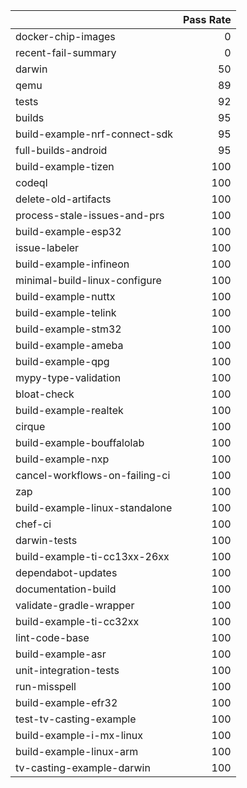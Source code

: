|                                |   Pass Rate |
|:-------------------------------|------------:|
| docker-chip-images             |           0 |
| recent-fail-summary            |           0 |
| darwin                         |          50 |
| qemu                           |          89 |
| tests                          |          92 |
| builds                         |          95 |
| build-example-nrf-connect-sdk  |          95 |
| full-builds-android            |          95 |
| build-example-tizen            |         100 |
| codeql                         |         100 |
| delete-old-artifacts           |         100 |
| process-stale-issues-and-prs   |         100 |
| build-example-esp32            |         100 |
| issue-labeler                  |         100 |
| build-example-infineon         |         100 |
| minimal-build-linux-configure  |         100 |
| build-example-nuttx            |         100 |
| build-example-telink           |         100 |
| build-example-stm32            |         100 |
| build-example-ameba            |         100 |
| build-example-qpg              |         100 |
| mypy-type-validation           |         100 |
| bloat-check                    |         100 |
| build-example-realtek          |         100 |
| cirque                         |         100 |
| build-example-bouffalolab      |         100 |
| build-example-nxp              |         100 |
| cancel-workflows-on-failing-ci |         100 |
| zap                            |         100 |
| build-example-linux-standalone |         100 |
| chef-ci                        |         100 |
| darwin-tests                   |         100 |
| build-example-ti-cc13xx-26xx   |         100 |
| dependabot-updates             |         100 |
| documentation-build            |         100 |
| validate-gradle-wrapper        |         100 |
| build-example-ti-cc32xx        |         100 |
| lint-code-base                 |         100 |
| build-example-asr              |         100 |
| unit-integration-tests         |         100 |
| run-misspell                   |         100 |
| build-example-efr32            |         100 |
| test-tv-casting-example        |         100 |
| build-example-i-mx-linux       |         100 |
| build-example-linux-arm        |         100 |
| tv-casting-example-darwin      |         100 |